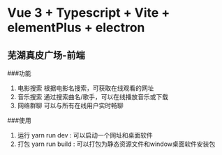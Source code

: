# Vue 3 + Typescript + Vite + elementPlus + electron

## 芜湖真皮广场-前端

###功能
1. 电影搜索
根据电影名搜索，可获取在线观看的网址
2. 音乐搜索
通过搜索曲名/歌手，可以在线播放音乐或下载
3. 网络群聊
可以与所有在线用户实时畅聊

###使用
1. 运行
yarn run dev : 可以启动一个网址和桌面软件
2. 打包
yarn run build : 可以打包为静态资源文件和window桌面软件安装包